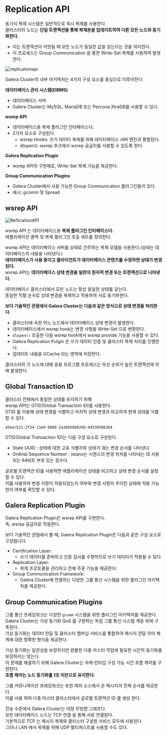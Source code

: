 # Replication API 
 
동기식 복제 시스템은 일반적으로 즉시 복제를 사용한다.      
클러스터의 노드는 **단일 트랜잭션을 통해 복제본을 업데이트하여 다른 모든 노드와 동기화한다.**      
    
* 이는 트랜잭션이 커밋될 때 모든 노드가 동일한 값을 갖는다는 것을 의미한다.        
* 이 프로세스는 Group Communication 을 통한 Write-Set 복제를 사용하여 발생한다.     

![replicationapi](https://user-images.githubusercontent.com/50267433/165106959-e801fd3f-ca33-4654-9502-a3dbb48f0cd7.png)

Galera Cluster의 내부 아키텍처는 4가지 구성 요소를 중심으로 이루어진다.      
   
**데이터베이스 관리 시스템(DBMS)**     
* 데이터베이스 서버
* Galera Cluster는 MySQL, MariaDB 또는 Percona XtraDB를 사용할 수 있다.    
     
**wsrep API**     
* 데이터베이스용 복제 플러그인 인터페이스다.  
* 2가지 요소로 구성된다.
    * wsrep Hooks: 쓰기 데이터 복제를 위해 데이터베이스 서버 엔진과 통합된다.
    * dlopen(): wsrep 후크에서 wsrep 공급자를 사용할 수 있도록 한다.
      
**Galera Replication Plugin**        
* wsrep API의 구현체로, Write-Set 복제 기능을 제공한다.      
  
**Group Communication Plugins**    
* Galera Cluster에서 사용 가능한 Group Communication 플러그인들이 있다.   
* 예시: gcomm 및 Spread   
  
## wsrep API

![ReflicationAPI](https://user-images.githubusercontent.com/50267433/165448416-60772e85-8536-4e1f-9f3d-a5da61356ec9.png)

wsrep API 는 데이터베이스용 **복제 플러그인 인터페이스다.**    
애플리케이션 콜백 및 복제 플러그인 호출 세트를 정의한다.   
   
wsrep API는 데이터베이스 서버를 상태로 간주하는 복제 모델을 사용한다.(상태는 데이터베이스의 내용을 나타낸다.)    
**데이터베이스가 사용 중이고 클라이언트가 데이터베이스 콘텐츠를 수정하면 상태가 변경된다.**          
wsrep API는 **데이터베이스 상태 변경을 일련의 원자적 변경 또는 트랜잭션으로 나타낸다.**      
      
데이터베이스 클러스터에서 모든 노드는 항상 동일한 상태를 갖는다.            
동일한 직렬 순서로 상태 변경을 복제하고 적용하여 서로 동기화한다.        
   
**보다 기술적인 관점에서 Galera Cluster는 다음과 같은 방식으로 상태 변경을 처리한다.**         
* 클러스터에 속한 어느 노드에서 데이터베이스 상태 변경이 발생한다.     
* 데이터베이스에서 wsrep hook는 변경 사항을 Write-Set 으로 변환한다.    
* `dlopen()` 호출한 다음 wsrep hook에서 wsrep provide 기능을 사용할 수 있다.   
* Galera Replication Pulgin 은 쓰기 데이터 인증 및 클러스터 복제 처리를 진행한다.    
* 업데이트 내용을 GCache 라는 영역에 저장한다.   

클러스터의 각 노드에 대해 응용 프로그램 프로세스는 우선 순위가 높은 트랜잭션에 의해 발생한다.   
  
## Global Transaction ID
 
클러스터 전체에서 동일한 상태를 유지하기 위해        
wsrep API는 GTID(Global Transaction ID)를 사용한다.        
GTID 를 이용해 상태 변경을 식별하고 마지막 상태 변경과 비교하여 현재 상태를 식별할 수 있다.      

```
45eec521-2f34-11e0-0800-2a36050b826b:94530586304
```  
  
GTID(Global Transaction ID)는 다음 구성 요소로 구성된다.         
* State UUID : 상태에 대한 고유 식별자와 상태가 겪는 변경 순서를 나타낸다.       
* Ordinal Sequence Number : seqno는 시퀀스의 변경 위치를 나타내는 데 사용되는 64비트 부호 있는 정수다.   
     
글로벌 트랜잭션 ID를 사용하면 애플리케이션 상태를 비교하고 상태 변경 순서를 설정할 수 있다.      
이를 사용하여 변경 사항이 적용되었는지 여부와 변경 사항이 주어진 상태에 적용 가능한지 여부를 확인할 수 있다.   

## Galera Replication Plugin
   
Galera Replication Plugin은 wsrep API를 구현한다.         
즉, wsrep 공급자로 작동한다.        
  
보다 기술적인 관점에서 볼 때, Galera Replication Plugin은 다음과 같은 구성 요소로 구성됩니다.   

* Certification Layer: 
    * 쓰기 데이터를 준비하고 인증 검사를 수행하므로 쓰기 데이터가 적용될 수 있다.
* Replication Layer: 
    * 복제 프로토콜을 관리하고 전체 주문 기능을 제공한다.
* Group Communication Framework: 
    * Galera Cluster에 연결하는 다양한 그룹 통신 시스템을 위한 플러그인 아키텍처를 제공한다.

## Group Communication Plugins  

그룹 통신 프레임워크는 다양한 `gcomm` 시스템을 위한 플러그인 아키텍처를 제공한다.       
Galera Cluster는 가상 동기화 QoS 를 구현하는 독점 그룹 통신 시스템 계층 위에 구축된다.         
가상 동기화는 데이터 전달 및 클러스터 멤버십 서비스를 통합하여 메시지 전달 의미 체계에 대한 명확한 형식을 제공한다.     
       
가상 동기화는 일관성을 보장하지만 원활한 다중 마스터 작업에 필요한 시간적 동기화를 보장하지는 않는다.           
이 문제를 해결하기 위해 Galera Cluster는 자체 런타임 구성 가능 시간 흐름 제어를 구현한다.         
**흐름 제어는 노드 동기화를 1초 미만으로 유지한다.**        
    
그룹 커뮤니케이션 프레임워크는 또한 여러 소스에서 온 메시지의 전체 순서를 제공한다.       
이를 사용 하여 다중 마스터 클러스터에서 글로벌 트랜잭션 ID 를 생성 한다.      
     
전송 수준에서 Galera Cluster는 대칭 무방향 그래프다.       
모든 데이터베이스 노드는 TCP 연결 을 통해 서로 연결된다.        
기본적으로 TCP 는 메시지 복제와 클러스터 구성원 서비스 모두에 사용된다.      
그러나 LAN 에서 복제를 위해 UDP 멀티캐스트를 사용할 수도 있다.   
